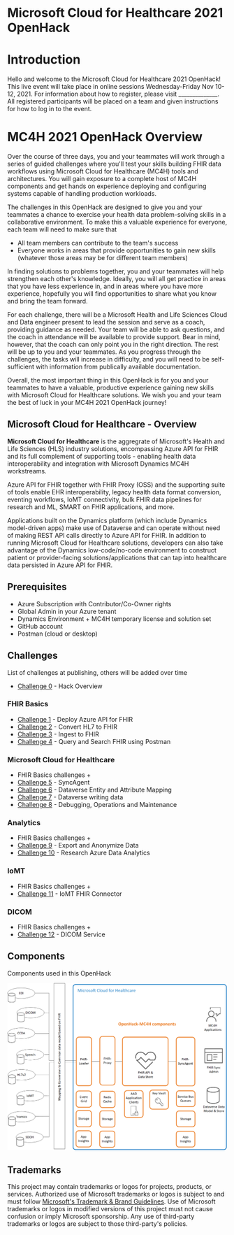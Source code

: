 # Microsoft Cloud for Healthcare 2021 OpenHack

# Introduction
Hello and welcome to the Microsoft Cloud for Healthcare 2021 OpenHack! This live event will take place in online sessions Wednesday-Friday Nov 10-12, 2021. For information about how to register, please visit ______________. All registered participants will be placed on a team and given instructions for how to log in to the event.


# MC4H 2021 OpenHack Overview
Over the course of three days, you and your teammates will work through a series of guided challenges where you'll test your skills building FHIR data workflows using Microsoft Cloud for Healthcare (MC4H) tools and architectures. You will gain exposure to a complete host of MC4H components and get hands on experience deploying and configuring systems capable of handling production workloads.

The challenges in this OpenHack are designed to give you and your teammates a chance to exercise your health data problem-solving skills in a collaborative environment. To make this a valuable experience for everyone, each team will need to make sure that 

+ All team members can contribute to the team's success
+ Everyone works in areas that provide opportunities to gain new skills (whatever those areas may be for different team members)

In finding solutions to problems together, you and your teammates will help strengthen each other's knowledge. Ideally, you will all get practice in areas that you have less experience in, and in areas where you have more experience, hopefully you will find opportunities to share what you know and bring the team forward.

For each challenge, there will be a Microsoft Health and Life Sciences Cloud and Data engineer present to lead the session and serve as a coach, providing guidance as needed. Your team will be able to ask questions, and the coach in attendance will be available to provide support. Bear in mind, however, that the coach can only point you in the right direction. The rest will be up to you and your teammates. As you progress through the challenges, the tasks will increase in difficulty, and you will need to be self-sufficient with information from publically available documentation.

Overall, the most important thing in this OpenHack is for you and your teammates to have a valuable, productive experience gaining new skills with Microsoft Cloud for Healthcare solutions. We wish you and your team the best of luck in your MC4H 2021 OpenHack journey!


## Microsoft Cloud for Healthcare - Overview
**Microsoft Cloud for Healthcare** is the aggregrate of Microsoft's Health and Life Sciences (HLS) industry solutions, encompassing Azure API for FHIR and its full complement of supporting tools - enabling health data interoperability and integration with Microsoft Dynamics MC4H workstreams.

Azure API for FHIR together with FHIR Proxy (OSS) and the supporting suite of tools enable EHR interoperability, legacy health data format conversion, eventing workflows, IoMT connectivity, bulk FHIR data pipelines for research and ML, SMART on FHIR applications, and more.

Applications built on the Dynamics platform (which include Dynamics model-driven apps) make use of Dataverse and can operate without need of making REST API calls directly to Azure API for FHIR. In addition to running Microsoft Cloud for Healthcare solutions, developers can also take advantage of the Dynamics low-code/no-code environment to construct patient or provider-facing solutions/applications that can tap into healthcare data persisted in Azure API for FHIR.

## Prerequisites

+ Azure Subscription with Contributor/Co-Owner rights 
+ Global Admin in your Azure tenant 
+ Dynamics Environment + MC4H temporary license and solution set 
+ GitHub account 
+ Postman (cloud or desktop) 

## Challenges  
List of challenges at publishing, others will be added over time 
- [Challenge 0](Challenge-0/Readme.md) - Hack Overview

### FHIR Basics 
- [Challenge 1](Challenge-1/Readme.md) - Deploy Azure API for FHIR
- [Challenge 2](Challenge-2/Readme.md) - Convert HL7 to FHIR
- [Challenge 3](Challenge-3/Readme.md) - Ingest to FHIR
- [Challenge 4](Challenge-4/Readme.md) - Query and Search FHIR using Postman 

### Microsoft Cloud for Healthcare 
- FHIR Basics challenges +
- [Challenge 5](Challenge-5/Readme.md) - SyncAgent 
- [Challenge 6](Challenge-6/Readme.md) - Dataverse Entity and Attribute Mapping 
- [Challenge 7](Challenge-7/Readme.md) - Dataverse writing data
- [Challenge 8](Challenge-8/Readme.md) - Debugging, Operations and Maintenance 

### Analytics 
- FHIR Basics challenges +
- [Challenge 9](Challenge-9/Readme.md) - Export and Anonymize Data 
- [Challenge 10](Challenge-10/Readme.md) - Research Azure Data Analytics

### IoMT
- FHIR Basics challenges +
- [Challenge 11](Challenge-11/Readme.md) - IoMT FHIR Connector

### DICOM
- FHIR Basics challenges +
- [Challenge 12](Challenge-12/Readme.md) - DICOM Service   

## Components  
Components used in this OpenHack 

![component deployment](/docs/assets/images/architecture/BigPicture.png)







## Trademarks

This project may contain trademarks or logos for projects, products, or services. Authorized use of Microsoft 
trademarks or logos is subject to and must follow 
[Microsoft's Trademark & Brand Guidelines](https://www.microsoft.com/en-us/legal/intellectualproperty/trademarks/usage/general).
Use of Microsoft trademarks or logos in modified versions of this project must not cause confusion or imply Microsoft sponsorship.
Any use of third-party trademarks or logos are subject to those third-party's policies.
